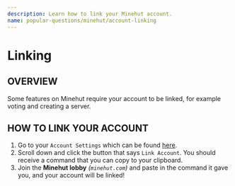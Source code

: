```yaml
---
description: Learn how to link your Minehut account.
name: popular-questions/minehut/account-linking
---
```


# Linking

## OVERVIEW

Some features on Minehut require your account to be linked, for example voting and creating a server.

## HOW TO LINK YOUR ACCOUNT

1. Go to your `Account Settings` which can be found [here](https://minehut.com/profile).
2. Scroll down and click the button that says `Link Account`. You should receive a command that you can copy to your clipboard.
3. Join the **Minehut lobby** _\(`minehut.com`\)_ and paste in the command it gave you, and your account will be linked!
